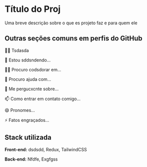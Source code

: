 
# Título do Proj

Uma breve descrição sobre o que es projeto faz e para quem ele 

## Outras seções comuns em perfis do GitHub
👩‍💻 Tsdasda

🧠 Estou sddsndendo...

👯‍♀️ Procuro codsdorar em...

🤔 Procuro ajuda com...

💬 Me pergucxcnte sobre...

📫 Como entrar em contato comigo...

😄 Pronomes...

⚡️ Fatos engraçados...


## Stack utilizada

**Front-end:** dsdsdd, Redux, TailwindCSS

**Back-end:** Nfdfe, Exgfgss
